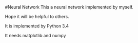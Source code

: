 #Neural Network
This a neural network implemented by myself.  

Hope it will be helpful to others.  

It is implemented by Python 3.4  

It needs matplotlib and numpy  
